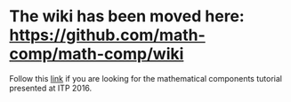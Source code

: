 # The wiki has been moved here: https://github.com/math-comp/math-comp/wiki

Follow this [link](https://github.com/math-comp/math-comp/wiki/tutorial-itp2016) if you are looking for the mathematical components tutorial presented at ITP 2016.
